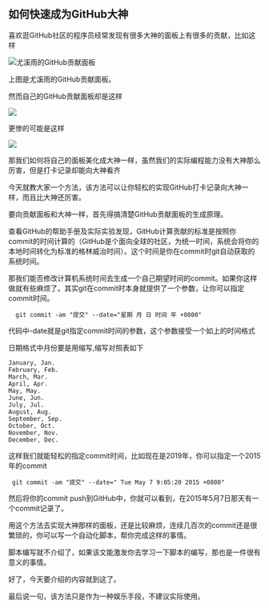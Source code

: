 ## 如何快速成为GitHub大神

喜欢逛GitHub社区的程序员经常发现有很多大神的面板上有很多的贡献，比如这样

![尤溪雨的GitHub贡献面板](https://ws1.sinaimg.cn/large/006tKfTcly1g1p9kf0a7uj30zm0b6wek.jpg)

上图是尤溪雨的GitHub贡献面板。

然而自己的GitHub贡献面板却是这样

![](https://ws2.sinaimg.cn/large/006tKfTcly1g1p9oa824oj31620but8u.jpg)

更惨的可能是这样

![](https://ws2.sinaimg.cn/large/006tKfTcly1g1p9pjuitsj316k0c4jrh.jpg)

那我们如何将自己的面板美化成大神一样，虽然我们的实际编程能力没有大神那么厉害，但是打卡记录却能向大神看齐

今天就教大家一个方法，该方法可以让你轻松的实现GitHub打卡记录向大神一样，而且比大神还厉害。

要向贡献面板和大神一样，首先得搞清楚GitHub贡献面板的生成原理。

查看GitHub的帮助手册及实际实验发现，GitHub计算贡献的标准是按照你commit的时间计算的（GitHub是个面向全球的社区，为统一时间，系统会将你的本地时间转化为标准的格林威治时间）。这个时间是你在commit时git自动获取的系统时间。

那我们能否修改计算机系统时间去生成一个自己期望时间的commit。如果你这样做就有些麻烦了。其实git在commit时本身就提供了一个参数，让你可以指定commit时间。

```
  git commit -am "提交" --date="星期 月 日 时间 年 +0800" 
```
代码中-date就是git指定commit时间的参数，这个参数接受一个如上的时间格式

日期格式中月份要是用缩写,缩写对照表如下

```
January, Jan.
February, Feb.
March, Mar.
April, Apr.
May, May.
June, Jun.
July, Jul.
August, Aug.
September, Sep.
October, Oct.
November, Nov.
December, Dec.
```

这样我们就能轻松的指定commit时间，比如现在是2019年，你可以指定一个2015年的commit

```
 git commit -am "提交" --date=" Tue May 7 9:05:20 2015 +0800" 
```

然后将你的commit push到GitHub中，你就可以看到，在2015年5月7日那天有一个commit记录了。

用这个方法去实现大神那样的面板，还是比较麻烦，连续几百次的commit还是很繁琐的，你可以写一个自动化脚本，帮你完成这样的事情。

脚本编写就不介绍了，如果该文能激发你去学习一下脚本的编写，那也是一件很有意义的事情。

好了，今天要介绍的内容就到这了。

最后说一句，该方法只是作为一种娱乐手段，不建议实际使用。